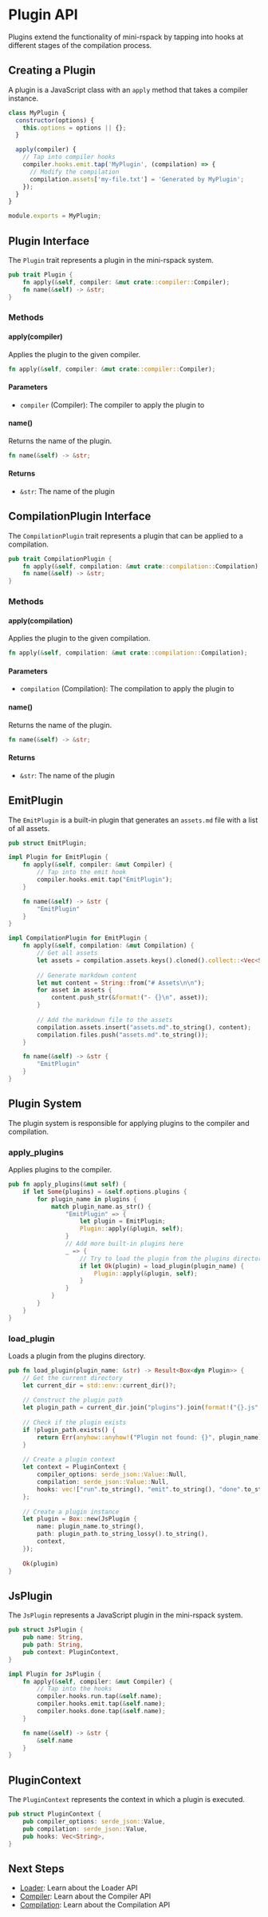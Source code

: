 # Plugin API

Plugins extend the functionality of mini-rspack by tapping into hooks at different stages of the compilation process.

## Creating a Plugin

A plugin is a JavaScript class with an `apply` method that takes a compiler instance.

```javascript
class MyPlugin {
  constructor(options) {
    this.options = options || {};
  }

  apply(compiler) {
    // Tap into compiler hooks
    compiler.hooks.emit.tap('MyPlugin', (compilation) => {
      // Modify the compilation
      compilation.assets['my-file.txt'] = 'Generated by MyPlugin';
    });
  }
}

module.exports = MyPlugin;
```

## Plugin Interface

The `Plugin` trait represents a plugin in the mini-rspack system.

```rust
pub trait Plugin {
    fn apply(&self, compiler: &mut crate::compiler::Compiler);
    fn name(&self) -> &str;
}
```

### Methods

#### apply(compiler)

Applies the plugin to the given compiler.

```rust
fn apply(&self, compiler: &mut crate::compiler::Compiler);
```

#### Parameters

- `compiler` (Compiler): The compiler to apply the plugin to

#### name()

Returns the name of the plugin.

```rust
fn name(&self) -> &str;
```

#### Returns

- `&str`: The name of the plugin

## CompilationPlugin Interface

The `CompilationPlugin` trait represents a plugin that can be applied to a compilation.

```rust
pub trait CompilationPlugin {
    fn apply(&self, compilation: &mut crate::compilation::Compilation);
    fn name(&self) -> &str;
}
```

### Methods

#### apply(compilation)

Applies the plugin to the given compilation.

```rust
fn apply(&self, compilation: &mut crate::compilation::Compilation);
```

#### Parameters

- `compilation` (Compilation): The compilation to apply the plugin to

#### name()

Returns the name of the plugin.

```rust
fn name(&self) -> &str;
```

#### Returns

- `&str`: The name of the plugin

## EmitPlugin

The `EmitPlugin` is a built-in plugin that generates an `assets.md` file with a list of all assets.

```rust
pub struct EmitPlugin;

impl Plugin for EmitPlugin {
    fn apply(&self, compiler: &mut Compiler) {
        // Tap into the emit hook
        compiler.hooks.emit.tap("EmitPlugin");
    }

    fn name(&self) -> &str {
        "EmitPlugin"
    }
}

impl CompilationPlugin for EmitPlugin {
    fn apply(&self, compilation: &mut Compilation) {
        // Get all assets
        let assets = compilation.assets.keys().cloned().collect::<Vec<String>>();
        
        // Generate markdown content
        let mut content = String::from("# Assets\n\n");
        for asset in assets {
            content.push_str(&format!("- {}\n", asset));
        }
        
        // Add the markdown file to the assets
        compilation.assets.insert("assets.md".to_string(), content);
        compilation.files.push("assets.md".to_string());
    }

    fn name(&self) -> &str {
        "EmitPlugin"
    }
}
```

## Plugin System

The plugin system is responsible for applying plugins to the compiler and compilation.

### apply_plugins

Applies plugins to the compiler.

```rust
pub fn apply_plugins(&mut self) {
    if let Some(plugins) = &self.options.plugins {
        for plugin_name in plugins {
            match plugin_name.as_str() {
                "EmitPlugin" => {
                    let plugin = EmitPlugin;
                    Plugin::apply(&plugin, self);
                }
                // Add more built-in plugins here
                _ => {
                    // Try to load the plugin from the plugins directory
                    if let Ok(plugin) = load_plugin(plugin_name) {
                        Plugin::apply(&plugin, self);
                    }
                }
            }
        }
    }
}
```

### load_plugin

Loads a plugin from the plugins directory.

```rust
pub fn load_plugin(plugin_name: &str) -> Result<Box<dyn Plugin>> {
    // Get the current directory
    let current_dir = std::env::current_dir()?;
    
    // Construct the plugin path
    let plugin_path = current_dir.join("plugins").join(format!("{}.js", plugin_name));
    
    // Check if the plugin exists
    if !plugin_path.exists() {
        return Err(anyhow::anyhow!("Plugin not found: {}", plugin_name));
    }
    
    // Create a plugin context
    let context = PluginContext {
        compiler_options: serde_json::Value::Null,
        compilation: serde_json::Value::Null,
        hooks: vec!["run".to_string(), "emit".to_string(), "done".to_string()],
    };
    
    // Create a plugin instance
    let plugin = Box::new(JsPlugin {
        name: plugin_name.to_string(),
        path: plugin_path.to_string_lossy().to_string(),
        context,
    });
    
    Ok(plugin)
}
```

## JsPlugin

The `JsPlugin` represents a JavaScript plugin in the mini-rspack system.

```rust
pub struct JsPlugin {
    pub name: String,
    pub path: String,
    pub context: PluginContext,
}

impl Plugin for JsPlugin {
    fn apply(&self, compiler: &mut Compiler) {
        // Tap into the hooks
        compiler.hooks.run.tap(&self.name);
        compiler.hooks.emit.tap(&self.name);
        compiler.hooks.done.tap(&self.name);
    }

    fn name(&self) -> &str {
        &self.name
    }
}
```

## PluginContext

The `PluginContext` represents the context in which a plugin is executed.

```rust
pub struct PluginContext {
    pub compiler_options: serde_json::Value,
    pub compilation: serde_json::Value,
    pub hooks: Vec<String>,
}
```

## Next Steps

- [Loader](/api/loader): Learn about the Loader API
- [Compiler](/api/compiler): Learn about the Compiler API
- [Compilation](/api/compilation): Learn about the Compilation API
